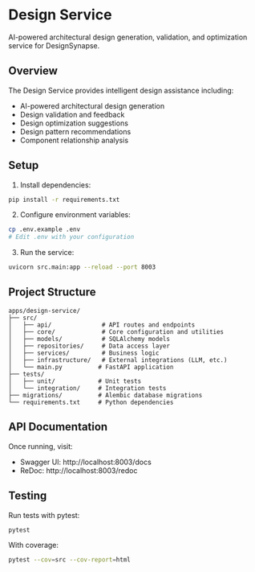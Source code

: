 # Design Service

AI-powered architectural design generation, validation, and optimization service for DesignSynapse.

## Overview

The Design Service provides intelligent design assistance including:
- AI-powered architectural design generation
- Design validation and feedback
- Design optimization suggestions
- Design pattern recommendations
- Component relationship analysis

## Setup

1. Install dependencies:
```bash
pip install -r requirements.txt
```

2. Configure environment variables:
```bash
cp .env.example .env
# Edit .env with your configuration
```

3. Run the service:
```bash
uvicorn src.main:app --reload --port 8003
```

## Project Structure

```
apps/design-service/
├── src/
│   ├── api/              # API routes and endpoints
│   ├── core/             # Core configuration and utilities
│   ├── models/           # SQLAlchemy models
│   ├── repositories/     # Data access layer
│   ├── services/         # Business logic
│   ├── infrastructure/   # External integrations (LLM, etc.)
│   └── main.py          # FastAPI application
├── tests/
│   ├── unit/            # Unit tests
│   └── integration/     # Integration tests
├── migrations/          # Alembic database migrations
└── requirements.txt     # Python dependencies
```

## API Documentation

Once running, visit:
- Swagger UI: http://localhost:8003/docs
- ReDoc: http://localhost:8003/redoc

## Testing

Run tests with pytest:
```bash
pytest
```

With coverage:
```bash
pytest --cov=src --cov-report=html
```
